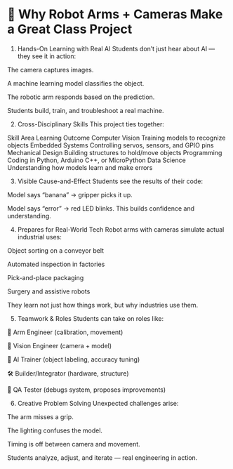 # 🤖 Why Robot Arms + Cameras Make a Great Class Project
1. Hands-On Learning with Real AI
Students don’t just hear about AI — they see it in action:

The camera captures images.

A machine learning model classifies the object.

The robotic arm responds based on the prediction.

Students build, train, and troubleshoot a real machine.

2. Cross-Disciplinary Skills
This project ties together:

Skill Area	Learning Outcome
Computer Vision	Training models to recognize objects
Embedded Systems	Controlling servos, sensors, and GPIO pins
Mechanical Design	Building structures to hold/move objects
Programming	Coding in Python, Arduino C++, or MicroPython
Data Science	Understanding how models learn and make errors

3. Visible Cause-and-Effect
Students see the results of their code:

Model says “banana” → gripper picks it up.

Model says “error” → red LED blinks.
This builds confidence and understanding.

4. Prepares for Real-World Tech
Robot arms with cameras simulate actual industrial uses:

Object sorting on a conveyor belt

Automated inspection in factories

Pick-and-place packaging

Surgery and assistive robots

They learn not just how things work, but why industries use them.

5. Teamwork & Roles
Students can take on roles like:

🤖 Arm Engineer (calibration, movement)

📸 Vision Engineer (camera + model)

🧠 AI Trainer (object labeling, accuracy tuning)

🛠️ Builder/Integrator (hardware, structure)

🧪 QA Tester (debugs system, proposes improvements)

6. Creative Problem Solving
Unexpected challenges arise:

The arm misses a grip.

The lighting confuses the model.

Timing is off between camera and movement.

Students analyze, adjust, and iterate — real engineering in action.
